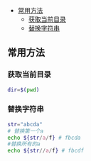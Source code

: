- [常用方法](#常用方法)
  - [获取当前目录](#获取当前目录)
  - [替换字符串](#替换字符串)

## 常用方法

### 获取当前目录

```bash
dir=$(pwd)
```

### 替换字符串

```bash
str="abcda"
# 替换第一个a
echo ${str/a/f} # fbcda
#替换所有的a
echo ${str//a/f} # fbcdf
```
